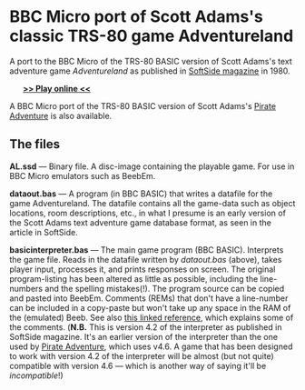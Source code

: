# BBC Micro port of Scott Adams's classic TRS-80 game Adventureland
A port to the BBC Micro of the TRS-80 BASIC version of Scott Adams's text adventure game _Adventureland_ as published in [SoftSide magazine](https://archive.org/stream/softside-magazine-22/SoftSide_22_Vol_2-10_1980-07_Adventureland#page/n35/mode/1up) in 1980. 

&nbsp;&nbsp;&nbsp;&nbsp;&nbsp;&nbsp;**[>> Play online <<](http://bbcmicro.co.uk/jsbeeb/play.php?cpuMultiplier=4&autoboot&disc=https://raw.githubusercontent.com/ahope1/Beeb-Adventureland/master/AL.ssd)**

A BBC Micro port of the TRS-80 BASIC version of Scott Adams's [Pirate Adventure](https://github.com/ahope1/Beeb-Pirate-Adventure) is also available.  


## The files

**AL.ssd** — Binary file. A disc-image containing the playable game. For use in BBC Micro emulators such as BeebEm.

**dataout.bas** — A program (in BBC BASIC) that writes a datafile for the game Adventureland. The datafile contains all the game-data such as object locations, room descriptions, etc., in what I presume is an early version of the Scott Adams text adventure game database format, as seen in the article in SoftSide.

**basicinterpreter.bas** — The main game program (BBC BASIC). Interprets the game file. Reads in the datafile written by _dataout.bas_ (above), takes player input, processes it, and prints responses on screen. The original program-listing has been altered as little as possible, including the line-numbers and the spelling mistakes(!). The program source can be copied and pasted into BeebEm. Comments (REMs) that don't have a line-number can be included in a copy-paste but won't take up any space in the RAM of the (emulated) Beeb. See also [this linked reference](https://github.com/pdxiv/LuaScott/blob/master/doc/The_ADVENTURE_Data_Base_Format_(1980).md), which explains some of the comments. (**N.B.** This is version 4.2 of the interpreter as published in SoftSide magazine. It's an earlier version of the interpreter than the one used by [Pirate Adventure](https://github.com/ahope1/Beeb-Pirate-Adventure), which uses v4.6. A game that has been designed to work with version 4.2 of the interpreter will be almost (but not quite) compatible with version 4.6  — which is another way of saying it'll be _incompatible_!)

